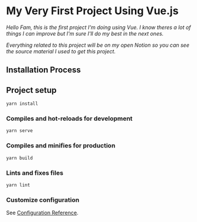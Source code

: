 # My Very First Project Using Vue.js

*Hello Fam, this is the first project I'm doing using Vue. I know theres a lot of things I can improve but I'm sure I'll do my best in the next ones.*

*Everything related to this project will be on my open Notion so you can see the source material I used to get this project.*


## Installation Process
## Project setup
```
yarn install
```

### Compiles and hot-reloads for development
```
yarn serve
```

### Compiles and minifies for production
```
yarn build
```

### Lints and fixes files
```
yarn lint
```

### Customize configuration
See [Configuration Reference](https://cli.vuejs.org/config/).

